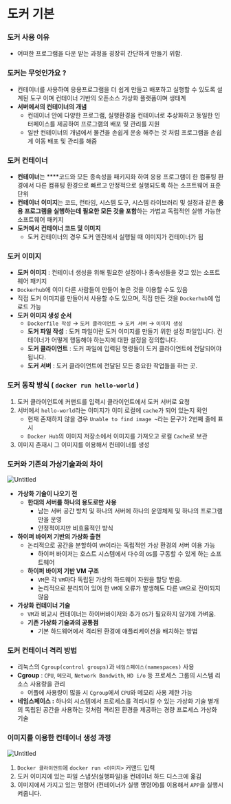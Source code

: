 # 도커 기본

### 도커 사용 이유

- 어떠한 프로그램을 다운 받는 과정을 굉장히 간단하게 만들기 위함.

### 도커는 무엇인가요 ?

- 컨테이너를 사용하여 응용프로그램을 더 쉽게 만들고 배포하고 실행할 수 있도록 설계된 도구 이며 컨테이너 기반의 오픈소스 가상화 플랫폼이며 생태계
- **서버에서의 컨테이너의 개념**
    - 컨테이너 안에 다양한 프로그램, 실행환경을 컨테이너로 추상화하고 동일한 인터페이스를 제공하여 프로그램의 배포 및 관리를 지원
    - 일반 컨테이너의 개념에서 물건을 손쉽게 운송 해주는 것 처럼 프로그램을 손쉽게 이동 배포 및 관리를 해줌

### 도커 컨테이너

- **컨테이너**는 ****코드와 모든 종속성을 패키지화 하여 응용 프로그램이 한 컴퓨팅 환경에서 다른 컴퓨팅 환경으로 빠르고 안정적으로 실행되도록 하는 소프트웨어 표준 단위
- **컨테이너 이미지**는 코드, 런타임, 시스템 도구, 시스템 라이브러리 및 설정과 같은 **응용 프로그램을 실행하는데 필요한 모든 것을 포함**하는 가볍고 독립적인 실행 가능한 소프트웨어 패키지
- **도커에서 컨테이너 코드 및 이미지**
    - 도커 컨테이너의 경우 도커 엔진에서 실행될 때 이미지가 컨테이너가 됨
    

### 도커 이미지

- **도커 이미지** :  컨테이너 생성을 위해 필요한 설정이나 종속성들을 갖고 있는 소프트웨어 패키지
- `Dockerhub`에 이미 다른 사람들이 만들어 놓은 것을 이용할 수도 있음
- 직접 도커 이미지를 만들어서 사용할 수도 있으며, 직접 만든 것을 `Dockerhub`에 업로드 가능
- **도커 이미지 생성 순서**
    - `Dockerfile 작성` → `도커 클라이언트` → `도커 서버` → `이미지 생성`
    - **도커 파일 작성** : 도커 파일이란 도커 이미지를 만들기 위한 설정 파일입니다. 컨테이너가 어떻게 행동해야 하는지에 대한 설정을 정의합니다.
    - **도커 클라이언트** : 도커 파일에 입력된 명령들이 도커 클라이언트에 전달되어야 됩니다.
    - **도커 서버** : 도커 클라이언트에 전달된 모든 중요한 작업들을 하는 곳.
    

### 도커 동작 방식 ( **`docker run hello-world`** )

1. 도커 클라이언트에 커맨드를 입력시 클라이언트에서 도커 서버로 요청
2. 서버에서 `hello-world`라는 이미지가 이미 로컬에 `cache`가 되어 있는지 확인
    - 현재 존재하지 않을 경우 `Unable to find image ~`라는 문구가 2번째 줄에 표시
    - `Docker Hub`의 이미지 저장소에서 이미지를 가져오고 로컬 `Cache`로 보관
3. 이미지 존재시 그 이미지를 이용해서 컨테이너를 생성

### 도커와 기존의 가상기술과의 차이

![Untitled](%E1%84%83%E1%85%A9%E1%84%8F%E1%85%A5%20%E1%84%80%E1%85%B5%E1%84%87%E1%85%A9%E1%86%AB%2043983aed32ae4cfbbdeb3c5d4f20bd4d/Untitled.png)

- **가상화 기술이 나오기 전**
    - **한대의 서버를 하나의 용도로만 사용**
        - 남는 서버 공간 방치 및 하나의 서버에 하나의 운영체제 및 하나의 프로그램 만을 운영
        - 안정적이지만 비효율적인 방식
- **하이퍼 바이저 기반의 가상화 출현**
    - 논리적으로 공간을 분할하여 `VM`이라는 독립적인 가상 환경의 서버 이용 가능
        - 하이퍼 바이저는 호스트 시스템에서 다수의 `OS`를 구동할 수 있게 하는 소프트웨어
    - **하이퍼 바이저 기반 VM 구조**
        - `VM`은 각 `VM`마다 독립된 가상의 하드웨어 자원을 할당 받음.
        - 논리적으로 분리되어 있어 한 `VM`에 오류가 발생해도 다른 `VM`으로 전이되지 않음
- **가상화 컨테이너 기술**
    - `VM`과 비교시 컨테이너는 하이버바이저와 추가 `OS`가 필요하지 않기에 가벼움.
    - **기존 가상화 기술과의 공통점**
        - 기본 하드웨어에서 격리된 환경에 애플리케이션을 배치하는 방법

### 도커 컨테이너 격리 방법

- 리눅스의 `Cgroup(control groups)`과 `네임스페이스(namespaces)` 사용
- **Cgroup** : `CPU`, `메모리`, `Network Bandwith`, `HD i/o` 등 프로세스 그룹의 시스템 리소스 사용량을 관리
    - 어플에 사용량이 많을 시 `Cgroup`에서 `CPU`와 메모리 사용 제한 가능
- **네임스페이스 :** 하나의 시스템에서 프로세스를 격리시킬 수 있는 가상화 기술 별개의 독립된 공간을 사용하는 것처럼 격리된 환경을 제공하는 경량 프로세스 가상화 기술

### 이미지를 이용한 컨테이너 생성 과정

![Untitled](%E1%84%83%E1%85%A9%E1%84%8F%E1%85%A5%20%E1%84%80%E1%85%B5%E1%84%87%E1%85%A9%E1%86%AB%2043983aed32ae4cfbbdeb3c5d4f20bd4d/Untitled%201.png)

1. `Docker 클라이언트`에 `docker run <이미지>` 커맨드 입력
2. 도커 이미지에 있는 파일 스냅샷(실행파일)을 컨테이너 하드 디스크에 옮김
3. 이미지에서 가지고 있는 명령어 (컨테이너가 실행 명령어)를 이용해서 `APP`을 실행시켜줍니다.